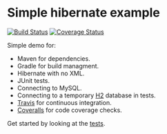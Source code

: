 # Simple hibernate example
[![Build Status](https://travis-ci.org/JFL110/simple-hibernate-example.svg?branch=master)](https://travis-ci.org/JFL110/simple-hibernate-example) [![Coverage Status](https://coveralls.io/repos/github/JFL110/simple-hibernate-example/badge.svg?branch=master)](https://coveralls.io/github/JFL110/simple-hibernate-example?branch=master)

Simple demo for:
- Maven for dependencies.
- Gradle for build managment.
- Hibernate with no XML.
- JUnit tests.
- Connecting to MySQL.
- Connecting to a temporary [H2](https://en.wikipedia.org/wiki/H2_(DBMS)) database in tests.
- [Travis](https://travis-ci.org/JFL110/simple-hibernate-example) for continuous integration.
- [Coveralls](https://coveralls.io/github/JFL110/simple-hibernate-example) for code coverage checks.

Get started by looking at the [tests](https://github.com/JFL110/simple-hibernate-example/blob/master/src/test/java/org/jfl110/she/DatabaseTestSingleTable.java).
